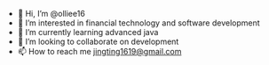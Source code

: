 - 👋 Hi, I’m @olliee16
- 👀 I’m interested in financial technology and software development
- 🌱 I’m currently learning advanced java
- 💞️ I’m looking to collaborate on development
- 📫 How to reach me jingting1619@gmail.com

<!---
olliee16/olliee16 is a ✨ special ✨ repository because its `README.md` (this file) appears on your GitHub profile.
You can click the Preview link to take a look at your changes.
--->

